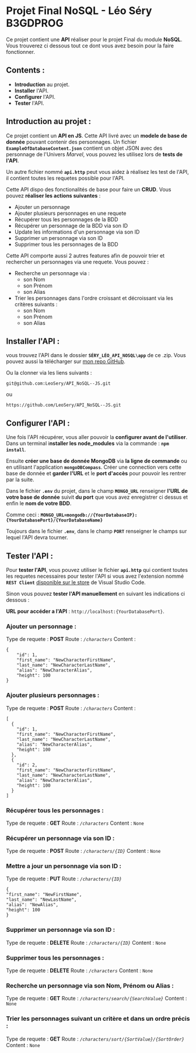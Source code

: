 # Projet Final NoSQL - Léo Séry B3GDPROG

Ce projet contient une **API** réaliser pour le projet Final du module **NoSQL**. Vous trouverez ci dessous tout ce dont vous avez besoin pour la faire fonctionner.

## Contents :

- **Introduction** au projet.
- **Installer** l'API.
- **Configurer** l'API.
- **Tester** l'API.

## Introduction au projet :

Ce projet contient un **API en JS**. Cette API livré avec un **modele de base de donnée** pouvant contenir des personnages. Un fichier **`ExampleOfDatabaseContent.json`** contient un objet JSON avec des personnage de l'Univers _Marvel_, vous pouvez les utilisez lors de **tests de l'API**.

Un autre fichier nommé **`api.http`** peut vous aidez à réalisez les test de l'API, il contient toutes les requetes possible pour l'API.

Cette API dispo des fonctionalités de base pour faire un **CRUD**.
Vous pouvez **réaliser les actions suivantes** :

- Ajouter un personnage
- Ajouter plusieurs personnages en une requete
- Récupérer tous les personnages de la BDD
- Récupérer un personnage de la BDD via son ID
- Update les informations d'un personnage via son ID
- Supprimer un personnage via son ID
- Supprimer tous les personnages de la BDD

Cette API comporte aussi 2 autres features afin de pouvoir trier et rechercher un personnages via une requete. Vous pouvez :

- Recherche un personnage via :
  - son Nom
  - son Prénom
  - son Alias
- Trier les personnages dans l'ordre croissant et décroissant via les critères suivants :
  - son Nom
  - son Prénom
  - son Alias

## Installer l'API :

vous trouvez l'API dans le dossier **`SÉRY_LÉO_API_NOSQL\app`** de ce .zip. Vous pouvez aussi la télécharger sur [mon repo GitHub](https://github.com/LeoSery/API_NoSQL--JS).

Ou la clonner via les liens suivants :

```
git@github.com:LeoSery/API_NoSQL--JS.git
```

ou

```
https://github.com/LeoSery/API_NoSQL--JS.git
```

## Configurer l'API :

Une fois l'API récupérer, vous aller pouvoir la **configurer avant de l'utiliser**. Dans un terminal i**nstaller les node_modules** via la commande : **`npm install`**.

Ensuite **créer une base de donnée MongoDB** via **la ligne de commande** ou en utilisant l'application **`mongoDBCompass`**. Créer une connection vers cette base de donnée et **garder l'URL** et le **port d'accès** pour pouvoir les rentrer par la suite.

Dans le fichier **`.env`** du projet, dans le champ **`MONGO_URL`** renseigner **l'URL de votre base de donnée** suivit **du port** que vous avez enregistrer ci dessus et enfin le **nom de votre BDD**.

Comme ceci : **`MONGO_URL=mongodb://{YourDatabaseIP}:{YourDatabasePort}/{YourDatabaseName}`**

Toujours dans le fichier **`.env`**, dans le champ **`PORT`** renseigner le champs sur lequel l'API devra tourner.

## Tester l'API :

Pour **tester l'API**, vous pouvez utiliser le fichier **`api.http`** qui contient toutes les requetes necessaires pour tester l'API si vous avez l'extension nommé **`REST Client`** [disponible sur le store](https://marketplace.visualstudio.com/items?itemName=humao.rest-client) de Visual Studio Code.

Sinon vous pouvez **tester l'API manuellement** en suivant les indications ci dessous :

**URL pour accéder a l'API** : `http://localhost:{YourDatabasePort}`.

### Ajouter un personnage :

Type de requete : **POST**
Route : _`/characters`_
Content :

```
{
    "id": 1,
    "first_name": "NewCharacterFirstName",
    "last_name": "NewCharacterLastName",
    "alias": "NewCharacterAlias",
    "height": 100
}
```

### Ajouter plusieurs personnages :

Type de requete : **POST**
Route : _`/characters`_
Content :

```
[
  {
    "id": 1,
    "first_name": "NewCharacterFirstName",
    "last_name": "NewCharacterLastName",
    "alias": "NewCharacterAlias",
    "height": 100
  },
  {
    "id": 2,
    "first_name": "NewCharacterFirstName",
    "last_name": "NewCharacterLastName",
    "alias": "NewCharacterAlias",
    "height": 100
  }
]
```

### Récupérer tous les personnages :

Type de requete : **GET**
Route : _`/characters`_
Content : `None`

### Récupérer un personnage via son ID :

Type de requete : **POST**
Route : _`/characters/{ID}`_
Content : `None`

### Mettre a jour un personnage via son ID :

Type de requete : **PUT**
Route : _`/characters/{ID}`_

```
{
"first_name": "NewFirstName",
"last_name": "NewLastName",
"alias": "NewAlias",
"height": 100
}
```

### Supprimer un personnage via son ID :

Type de requete : **DELETE**
Route : _`/characters/{ID}`_
Content : `None`

### Supprimer tous les personnages :

Type de requete : **DELETE**
Route : _`/characters`_
Content : `None`

### Recherche un personnage via son Nom, Prénom ou Alias :

Type de requete : **GET**
Route : _`/characters/search/{SearchValue}`_
Content : `None`

### Trier les personnages suivant un critère et dans un ordre précis :

Type de requete : **GET**
Route : _`/characters/sort/{SortValue}/{SortOrder}`_
Content : `None`
